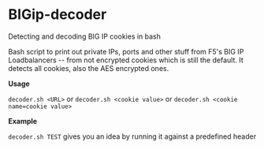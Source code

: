 # BIGip-decoder

Detecting and decoding BIG IP cookies in bash

Bash script to print out private IPs, ports and other stuff from F5's BIG IP Loadbalancers -- from not encrypted cookies which is still the default. It detects all cookies, also the AES encrypted ones.

**Usage**

``decoder.sh <URL>`` or ``decoder.sh <cookie value>`` or ``decoder.sh <cookie name=cookie value>``

**Example**

``decoder.sh TEST`` gives you an idea by running it against a predefined header
